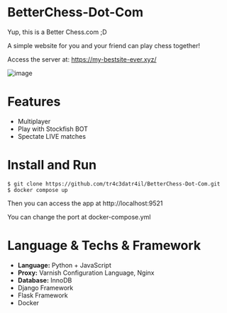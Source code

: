 # BetterChess-Dot-Com
Yup, this is a Better Chess.com ;D

A simple website for you and your friend can play chess together!

Access the server at: https://my-bestsite-ever.xyz/

![image](https://github.com/tr4c3datr4il/BetterChess-Dot-Com/assets/31349426/bf31d7fb-ce0b-4ae8-aa3e-b8ed2a1d495c)

# Features

- Multiplayer
- Play with Stockfish BOT
- Spectate LIVE matches

# Install and Run

```
$ git clone https://github.com/tr4c3datr4il/BetterChess-Dot-Com.git
$ docker compose up
```

Then you can access the app at http://localhost:9521

You can change the port at docker-compose.yml

# Language & Techs & Framework
- **Language:** Python + JavaScript
- **Proxy:** Varnish Configuration Language, Nginx
- **Database:** InnoDB
- Django Framework
- Flask Framework
- Docker
